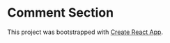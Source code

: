 # Comment Section

This project was bootstrapped with [Create React App](https://github.com/facebook/create-react-app).

